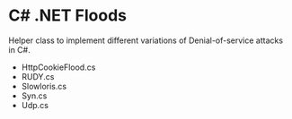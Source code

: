 # C# .NET Floods
Helper class to implement different variations of Denial-of-service attacks in C#.
  - HttpCookieFlood.cs
  - RUDY.cs
  - Slowloris.cs
  - Syn.cs
  - Udp.cs
